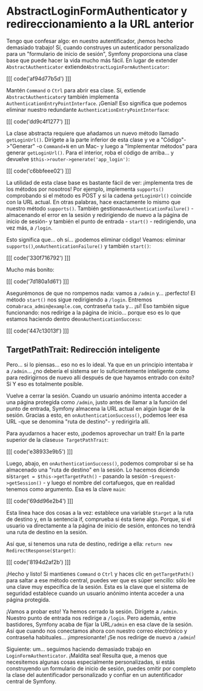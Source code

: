 # AbstractLoginFormAuthenticator y redireccionamiento a la URL anterior

Tengo que confesar algo: en nuestro autentificador, ¡hemos hecho demasiado trabajo! Sí, cuando construyes un autenticador personalizado para un "formulario de inicio de sesión", Symfony proporciona una clase base que puede hacer la vida mucho más fácil. En lugar de extender `AbstractAuthenticator` extiende`AbstractLoginFormAuthenticator`:

[[[ code('af94d77b5d') ]]]

Mantén `Command` o `Ctrl` para abrir esa clase. Sí, extiende `AbstractAuthenticator`y también implementa `AuthenticationEntryPointInterface`. ¡Genial! Eso significa que podemos eliminar nuestro redundante `AuthenticationEntryPointInterface`:

[[[ code('dd9c4f1277') ]]]

La clase abstracta requiere que añadamos un nuevo método llamado `getLoginUrl()`. Dirígete a la parte inferior de esta clase y ve a "Código"->"Generar" -o `Command`+`N` en un Mac- y luego a "Implementar métodos" para generar `getLoginUrl()`. Para el interior, roba el código de arriba... y devuelve `$this->router->generate('app_login')`:

[[[ code('c6bbfeee02') ]]]

La utilidad de esta clase base es bastante fácil de ver: ¡implementa tres de los métodos por nosotros! Por ejemplo, implementa `supports()` comprobando si el método es POST y si la cadena `getLoginUrl()` coincide con la URL actual. En otras palabras, hace exactamente lo mismo que nuestro método `supports()`. También gestiona`onAuthenticationFailure()` -almacenando el error en la sesión y redirigiendo de nuevo a la página de inicio de sesión- y también el punto de entrada - `start()` - redirigiendo, una vez más, a `/login`.

Esto significa que... oh sí... ¡podemos eliminar código! Veamos: eliminar `supports()`,`onAuthenticationFailure()` y también `start()`:

[[[ code('330f716792') ]]]

Mucho más bonito:

[[[ code('7d180a1d61') ]]]

Asegurémonos de que no rompemos nada: vamos a `/admin` y... ¡perfecto! El método `start()` nos sigue redirigiendo a `/login`. Entremos con`abraca_admin@example.com`, contraseña `tada` y... ¡sí! Eso también sigue funcionando: nos redirige a la página de inicio... porque eso es lo que estamos haciendo dentro de`onAuthenticationSuccess`:

[[[ code('447c13013f') ]]]

## TargetPathTrait: Redirección inteligente

Pero... si lo piensas... eso no es lo ideal. Ya que en un principio intentaba ir a `/admin`... ¿no debería el sistema ser lo suficientemente inteligente como para redirigirnos de nuevo allí después de que hayamos entrado con éxito? Sí Y eso es totalmente posible.

Vuelve a cerrar la sesión. Cuando un usuario anónimo intenta acceder a una página protegida como `/admin`, justo antes de llamar a la función del punto de entrada, Symfony almacena la URL actual en algún lugar de la sesión. Gracias a esto, en `onAuthenticationSuccess()`, podemos leer esa URL -que se denomina "ruta de destino"- y redirigirla allí.

Para ayudarnos a hacer esto, ¡podemos aprovechar un trait! En la parte superior de la clase`use TargetPathTrait`:

[[[ code('e38933e9b5') ]]]

Luego, abajo, en `onAuthenticationSuccess()`, podemos comprobar si se ha almacenado una "ruta de destino" en la sesión. Lo hacemos diciendo si`$target = $this->getTargetPath()` - pasando la sesión -`$request->getSession()` - y luego el nombre del cortafuegos, que en realidad tenemos como argumento. Esa es la clave `main`:

[[[ code('69dd96e2b4') ]]]

Esta línea hace dos cosas a la vez: establece una variable `$target` a la ruta de destino y, en la sentencia if, comprueba si ésta tiene algo. Porque, si el usuario va directamente a la página de inicio de sesión, entonces no tendrá una ruta de destino en la sesión.

Así que, si tenemos una ruta de destino, redirige a ella: `return new RedirectResponse($target)`:

[[[ code('8194d2af2b') ]]]

¡Hecho y listo! Si mantienes `Command` o `Ctrl` y haces clic en `getTargetPath()` para saltar a ese método central, puedes ver que es súper sencillo: sólo lee una clave muy específica de la sesión. Esta es la clave que el sistema de seguridad establece cuando un usuario anónimo intenta acceder a una página protegida.

¡Vamos a probar esto! Ya hemos cerrado la sesión. Dirígete a `/admin`. Nuestro punto de entrada nos redirige a `/login`. Pero además, entre bastidores, Symfony acaba de fijar la URL`/admin` en esa clave de la sesión. Así que cuando nos conectamos ahora con nuestro correo electrónico y contraseña habituales... ¡impresionante! ¡Se nos redirige de nuevo a `/admin`!

Siguiente: um... seguimos haciendo demasiado trabajo en `LoginFormAuthenticator`. ¡Maldita sea! Resulta que, a menos que necesitemos algunas cosas especialmente personalizadas, si estás construyendo un formulario de inicio de sesión, puedes omitir por completo la clase del autentificador personalizado y confiar en un autentificador central de Symfony.
